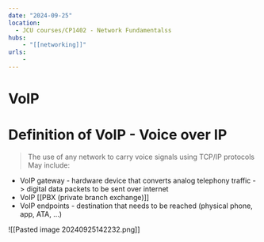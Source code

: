 ```yaml
---
date: "2024-09-25"
location: 
  - JCU courses/CP1402 - Network Fundamentalss
hubs: 
    - "[[networking]]"
urls:
    - 
---
```


# VoIP
# Definition of VoIP - Voice over IP
> The use of any network to carry voice signals using TCP/IP protocols
May include:
+ VoIP gateway - hardware device that converts analog telephony traffic -> digital data packets to be sent over internet
+ VoIP [[PBX (private branch exchange)]]
+ VoIP endpoints - destination that needs to be reached (physical phone, app, ATA, ...)


![[Pasted image 20240925142232.png]]
